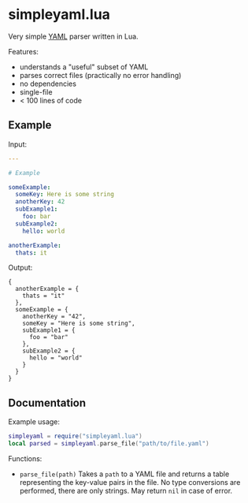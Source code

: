 # simpleyaml.lua

Very simple [YAML](https://yaml.org/) parser written in Lua.

Features:

- understands a "useful" subset of YAML
- parses correct files (practically no error handling)
- no dependencies
- single-file
- < 100 lines of code

## Example

Input:

```yaml
---

# Example

someExample:
  someKey: Here is some string
  anotherKey: 42
  subExample1:
    foo: bar
  subExample2:
    hello: world

anotherExample:
  thats: it
```

Output:

```
{
  anotherExample = {
    thats = "it"
  },
  someExample = {
    anotherKey = "42",
    someKey = "Here is some string",
    subExample1 = {
      foo = "bar"
    },
    subExample2 = {
      hello = "world"
    }
  }
}
```

## Documentation

Example usage:

```lua
simpleyaml = require("simpleyaml.lua")
local parsed = simpleyaml.parse_file("path/to/file.yaml")
```

Functions:

- `parse_file(path)`
  Takes a `path` to a YAML file and returns a table representing the key-value pairs in the file.
  No type conversions are performed, there are only strings.
  May return `nil` in case of error.


